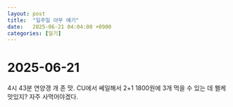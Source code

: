 ```yaml
---
layout: post
title:  "일주일 아무 얘기"
date:   2025-06-21 04:04:00 +0900
categories: [일기]
---
```


# 2025-06-21

4시 43분
연양갱 개 존 맛. CU에서 쎄일해서 2+1 1800원에 3개 먹을 수 있는 데 왤케 맛있지? 자주 사먹어야겠다.